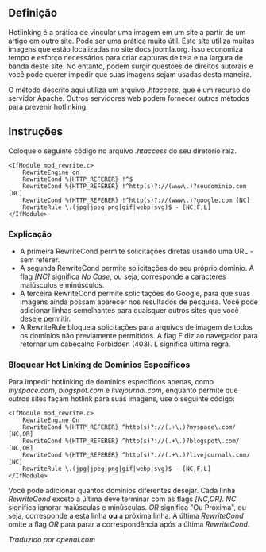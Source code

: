 <!-- Filename: How_do_you_block_direct_hot_linking_to_image_files_using_htaccess%3F / Display title: Proibir Hotlinking de Imagens  -->

## Definição

Hotlinking é a prática de vincular uma imagem em um site a partir de um artigo em outro site. Pode ser uma prática muito útil. Este site utiliza muitas imagens que estão localizadas no site docs.joomla.org. Isso economiza tempo e esforço necessários para criar capturas de tela e na largura de banda deste site. No entanto, podem surgir questões de direitos autorais e você pode querer impedir que suas imagens sejam usadas desta maneira.

O método descrito aqui utiliza um arquivo *.htaccess*, que é um recurso do servidor Apache. Outros servidores web podem fornecer outros métodos para prevenir hotlinking.

## Instruções

Coloque o seguinte código no arquivo *.htaccess* do seu diretório raiz.

```
<IfModule mod_rewrite.c>
    RewriteEngine on
    RewriteCond %{HTTP_REFERER} !^$
    RewriteCond %{HTTP_REFERER} !^http(s)?://(www\.)?seudominio.com [NC]
    RewriteCond %{HTTP_REFERER} !^http(s)?://(www\.)?google.com [NC]
    RewriteRule \.(jpg|jpeg|png|gif|webp|svg)$ - [NC,F,L]
</IfModule>
```

### Explicação

* A primeira RewriteCond permite solicitações diretas usando uma URL - sem referer.
* A segunda RewriteCond permite solicitações do seu próprio domínio. A flag *\[NC\]*
  significa *No Case*, ou seja, corresponde a caracteres maiúsculos e minúsculos.
* A terceira RewriteCond permite solicitações do Google, para que suas imagens
  ainda possam aparecer nos resultados de pesquisa. Você pode adicionar linhas semelhantes para quaisquer
  outros sites que você deseje permitir.
* A RewriteRule bloqueia solicitações para arquivos de imagem de todos os domínios não
  previamente permitidos. A flag F diz ao navegador para retornar um cabeçalho Forbidden
  (403). L significa última regra.

### Bloquear Hot Linking de Domínios Específicos

Para impedir hotlinking de domínios específicos apenas, como *myspace.com*,
*blogspot.com* e *livejournal.com*, enquanto permite que outros sites
façam hotlink para suas imagens, use o seguinte código:

```
<IfModule mod_rewrite.c>
    RewriteEngine On
    RewriteCond %{HTTP_REFERER} ^http(s)?://(.+\.)?myspace\.com/ [NC,OR]
    RewriteCond %{HTTP_REFERER} ^http(s)?://(.+\.)?blogspot\.com/ [NC,OR]
    RewriteCond %{HTTP_REFERER} ^http(s)?://(.+\.)?livejournal\.com/ [NC]
    RewriteRule \.(jpg|jpeg|png|gif|webp|svg)$ - [NC,F,L]
</IfModule>
```

Você pode adicionar quantos domínios diferentes desejar. Cada linha *RewriteCond*
exceto a última deve terminar com as flags *\[NC,OR\]*. *NC*
significa ignorar maiúsculas e minúsculas. *OR* significa "Ou Próxima", ou seja, corresponde a esta linha
**ou** a próxima linha. A última *RewriteCond* omite a flag *OR* para parar
a correspondência após a última *RewriteCond*.

*Traduzido por openai.com*

